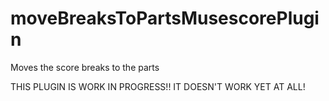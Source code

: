 # moveBreaksToPartsMusescorePlugin
Moves the score breaks to the parts



THIS PLUGIN IS WORK IN PROGRESS!! IT DOESN'T WORK YET AT ALL!
